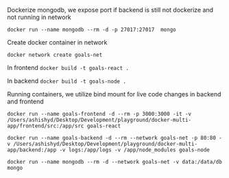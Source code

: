 Dockerize mongodb, we expose port if backend is still not dockerize and not running in network

`docker run --name mongodb --rm -d -p 27017:27017  mongo`

Create docker container in network

`docker network create goals-net`

In frontend
`docker build -t goals-react .`

In backend
`docker build -t goals-node .`

Running containers, we utilize bind mount for live code changes in backend and frontend

`docker run --name goals-frontend -d --rm -p 3000:3000 -it -v /Users/ashishyd/Desktop/Development/playground/docker-multi-app/frontend/src:/app/src goals-react`

`docker run --name goals-backend -d --rm --network goals-net -p 80:80 -v /Users/ashishyd/Desktop/Development/playground/docker-multi-app/backend:/app -v logs:/app/logs -v /app/node_modules goals-node`

`docker run --name mongodb --rm -d --network goals-net -v data:/data/db mongo`

